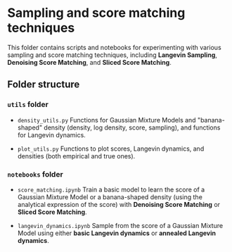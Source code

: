# Sampling and score matching techniques

This folder contains scripts and notebooks for experimenting with various sampling and score matching techniques, including **Langevin Sampling**, **Denoising Score Matching**, and **Sliced Score Matching**.

## Folder structure

### `utils` folder

- `density_utils.py`
  Functions for Gaussian Mixture Models and "banana-shaped" density (density, log density, score, sampling), and functions for Langevin dynamics.

- `plot_utils.py`
  Functions to plot scores, Langevin dynamics, and densities (both empirical and true ones).

### `notebooks` folder

- `score_matching.ipynb`
  Train a basic model to learn the score of a Gaussian Mixture Model or a banana-shaped density (using the analytical expression of the score) with **Denoising Score Matching** or **Sliced Score Matching**.

- `langevin_dynamics.ipynb`
  Sample from the score of a Gaussian Mixture Model using either **basic Langevin dynamics** or **annealed Langevin dynamics**.
